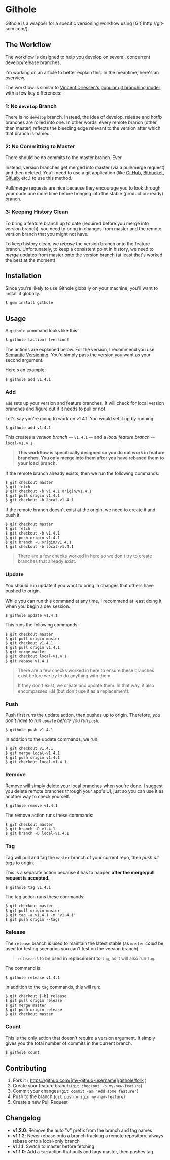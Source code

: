 Githole
================

Githole is a wrapper for a specific versioning workflow using [Git](http://git-
scm.com/).

The Workflow
----------------

The workflow is designed to help you develop on several, concurrent
develop/release branches.

I'm working on an article to better explain this. In the meantime, here's an
overview.

The workflow is similar to [Vincent Driessen's popular git branching
model](http://nvie.com/posts/a-successful-git-branching-model/), with a few key
differences:

### 1: No `develop` Branch

There is no `develop` branch. Instead, the idea of develop, release and hotfix
branches are rolled into one. In other words, every remote branch (other than
master) reflects the bleeding edge relevant to the version after which that
branch is named.

### 2: No Committing to Master

There should be no commits to the master branch. Ever.

Instead, version branches get merged into master (via a pull/merge request) and
then deleted. You'll need to use a git application (like
[GitHub](https://github.com/), [Bitbucket](https://bitbucket.org/),
[GitLab](https://about.gitlab.com/), etc.) to use this method.

Pull/merge requests are nice because they encourage you to look through your
code one more time before bringing into the stable (production-ready) branch.

### 3: Keeping History Clean

To bring a feature branch up to date (required before you merge into version
branch), you need to bring in changes from master and the remote version branch
that you might not have.

To keep history clean, we *rebase* the version branch onto the feature branch.
Unfortunately, to keep a consistent point in history, we need to *merge*
updates from master onto the version branch (at least that's worked the best at
the moment).

Installation
----------------

Since you're likely to use Githole globally on your machine, you'll want to
install it globally.

```text
$ gem install githole
```

Usage
----------------

A `githole` command looks like this:

```text
$ githole [action] [version]
```

The actions are explained below. For the version, I recommend you use
[Semantic Versioning](http://semver.org/). You'd simply pass the version you
want as your second argument.

Here's an example:

```text
$ githole add v1.4.1
```

### Add

`add` sets up your version and feature branches. It will check for local
version branches and figure out if it needs to pull or not.

Let's say you're going to work on v1.4.1. You would set it up by running:

```text
$ githole add v1.4.1
```

This creates a *version branch* -- `v1.4.1` -- and a *local feature branch* --
`local-v1.4.1`.

> **This workflow is specifically designed so you do not work in feature
> branches. You only merge into them after you have rebased them to your loacl
> branch.**

If the remote branch already exists, then we run the following commands:

```text
$ git checkout master
$ git fetch
$ git checkout -b v1.4.1 origin/v1.4.1
$ git pull origin v1.4.1
$ git checkout -b local-v1.4.1
```

If the remote branch doesn't exist at the origin, we need to create it and push
it.

```text
$ git checkout master
$ git fetch
$ git checkout -b v1.4.1
$ git push origin v1.4.1
$ git branch -u origin/v1.4.1
$ git checkout -b local-v1.4.1
```

> There are a few checks worked in here so we don't try to create branches that
> already exist.

### Update

You should run update if you want to bring in changes that others have pushed
to origin.

While you can run this command at any time, I recommend at least doing it when
you begin a dev session.

```text
$ githole update v1.4.1
```

This runs the following commands:

```text
$ git checkout master
$ git pull origin master
$ git checkout v1.4.1
$ git pull origin v1.4.1
$ git merge master
$ git checkout local-v1.4.1
$ git rebase v1.4.1
```

> There are a few checks worked in here to ensure these branches exist before
> we try to do anything with them.
>
> If they don't exist, we create and update them. In that way, it also
> encompasses `add` (but don't use it as a replacement).

### Push

Push first runs the update action, then pushes up to origin. Therefore, *you
don't have to run `update` before you run `push`.*

```text
$ githole push v1.4.1
```

In addition to the update commands, we run:

```text
$ git checkout v1.4.1
$ git merge local-v1.4.1
$ git push origin v1.4.1
$ git checkout local-v1.4.1
```

### Remove

Remove will simply delete your local branches when you're done. I suggest you
delete remote branches through your app's UI, just so you can use it as another
way to check yourself.

```text
$ githole remove v1.4.1
```

The remove action runs these commands:

```text
$ git checkout master
$ git branch -D v1.4.1
$ git branch -D local-v1.4.1
```

### Tag

Tag will pull and tag the `master` branch of your current repo, then *push all
tags* to origin.

This is a separate action because it has to happen **after the merge/pull
request is accepted.**

```text
$ githole tag v1.4.1
```

The tag action runs these commands:

```text
$ git checkout master
$ git pull origin master
$ git tag -a v1.4.1 -m "v1.4.1"
$ git push origin --tags
```

### Release

The `release` branch is used to maintain the latest stable (as `master` *could*
be used for testing scenarios you can't test on the version branch).

> `release` is to be used **in replacement to** `tag`, as it will also run
> `tag`.

The command is:

```text
$ githole release v1.4.1
```

In addition to the `tag` commands, this will run:

```text
$ git checkout [-b] release
$ git pull origin release
$ git merge master
$ git push origin release
$ git checkout master
```

### Count

This is the only action that doesn't require a version argument. It simply
gives you the total number of commits in the current branch.

```text
$ githole count
```

Contributing
----------------

1. Fork it ( https://github.com/[my-github-username]/githole/fork )
2. Create your feature branch (`git checkout -b my-new-feature`)
3. Commit your changes (`git commit -am 'Add some feature'`)
4. Push to the branch (`git push origin my-new-feature`)
5. Create a new Pull Request

Changelog
----------------

* **v1.2.0**: Remove the auto "v" prefix from the branch and tag names
* **v1.1.2**: Never rebase onto a branch tracking a remote repository; always
  rebase onto a local-only branch
* **v1.1.1**: Switch to master before fetching
* **v1.1.0**: Add a `tag` action that pulls and tags master, then pushes tag
